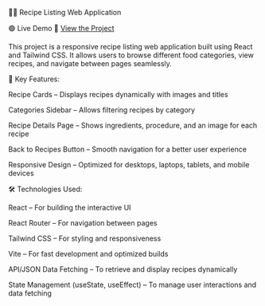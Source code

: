 
👨‍🍳 Recipe Listing Web Application

🟢 Live Demo
🔗 [View the Project](https://my-library-wine-zeta.vercel.app)

This project is a responsive recipe listing web application built using React and Tailwind CSS. It allows users to browse different food categories, view recipes, and navigate between pages seamlessly.

🚀 Key Features:

Recipe Cards – Displays recipes dynamically with images and titles

Categories Sidebar – Allows filtering recipes by category

Recipe Details Page – Shows ingredients, procedure, and an image for each recipe

Back to Recipes Button – Smooth navigation for a better user experience

Responsive Design – Optimized for desktops, laptops, tablets, and mobile devices

🛠️ Technologies Used:

React – For building the interactive UI

React Router – For navigation between pages

Tailwind CSS – For styling and responsiveness

Vite – For fast development and optimized builds

API/JSON Data Fetching – To retrieve and display recipes dynamically

State Management (useState, useEffect) – To manage user interactions and data fetching
